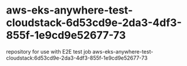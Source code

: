 # aws-eks-anywhere-test-cloudstack-6d53cd9e-2da3-4df3-855f-1e9cd9e52677-73
repository for use with E2E test job aws-eks-anywhere-test-cloudstack:6d53cd9e-2da3-4df3-855f-1e9cd9e52677-73
